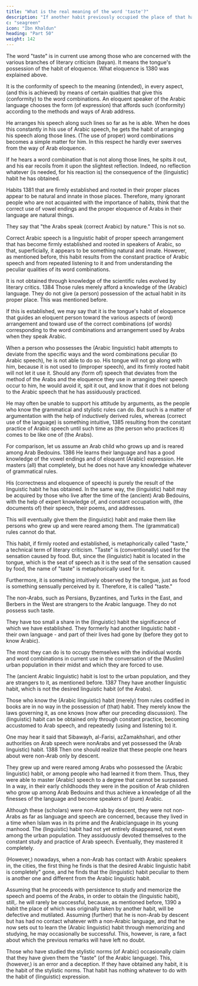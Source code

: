 ```yaml
---
title: "What is the real meaning of the word 'taste'?"
description: "If another habit previously occupied the place of that habit, the subsequent habit has not enough room to develop"
c: "seagreen"
icon: "Ibn Khaldun"
heading: "Part 50"
weight: 142
---
```




<!-- ## 50. The interpretation and real meaning of the word "taste" according to the technical terminology of literary critics -->

<!-- An explanation of why Arabicized non-Arabs as a rule do not have it. -->

The word "taste" is in current use among those who are concerned with the various branches of literary criticism (bayan). It means the tongue's possession of the habit of eloquence. What eloquence is 1380 was explained above. 

It is the conformity of speech to the meaning (intended), in every aspect, (and this is achieved) by means of certain qualities that give this (conformity) to the word combinations. An eloquent speaker of the Arabic language chooses the form (of expression) that affords such (conformity) according to the methods and ways of Arab address. 

He arranges his speech along such lines so far as he is able. When he does this constantly in his use of Arabic speech, he gets the habit of arranging his speech along those lines. (The use of proper) word combinations becomes a simple matter for him. In this respect he hardly ever swerves from the way of Arab eloquence. 

If he hears a word combination that is not along those lines, he spits it out, and his ear recoils from it upon the slightest reflection. Indeed, no reflection whatever (is needed, for his reaction is) the consequence of the (linguistic) habit he has obtained.

Habits 1381 that are firmly established and rooted in their proper places appear to be natural and innate in those places. Therefore, many ignorant people who are not acquainted with the importance of habits, think that the correct use of vowel endings and the proper eloquence of Arabs in their language are natural things. 

<!-- 1382 -->
They say that "the Arabs speak (correct Arabic) by nature." This is not so. 

Correct Arabic speech is a linguistic habit of proper speech arrangement that has become firmly established and rooted in speakers of Arabic, so that, superficially, it appears to be something natural and innate. However, as mentioned before, this habit results from the constant practice of Arabic speech and from repeated listening to it and from understanding the peculiar qualities of its word combinations. 
<!-- 1383 -->

It is not obtained through knowledge of the scientific rules evolved by literary critics. 1384 Those rules merely afford a knowledge of the (Arabic) language. They do not give (a person) possession of the actual habit in its proper place. This was mentioned before.

If this is established, we may say that it is the tongue's habit of eloquence that guides an eloquent person toward the various aspects of (word) arrangement and toward use of the correct combinations (of words) corresponding to the word combinations and arrangement used by Arabs when they speak Arabic. 

When a person who possesses the (Arabic linguistic) habit attempts to deviate from the specific ways and the word combinations peculiar (to Arabic speech), he is not able to do so. His tongue will not go along with him, because it is not used to (improper speech), and its firmly rooted habit will not let it use it. Should any (form of) speech that deviates from the method of the Arabs and the eloquence they use in arranging their speech occur to him, he would avoid it, spit it out, and know that it does not belong to the Arabic speech that he has assiduously practiced. 

He may often be unable to support his attitude by arguments, as the people who know the grammatical and stylistic rules can do. But such is a matter of argumentation with the help of inductively derived rules, whereas (correct use of the language) is something intuitive, 1385 resulting from the constant practice of Arabic speech until such time as (the person who practices it) comes to be like one of (the Arabs).

For comparison, let us assume an Arab child who grows up and is reared among Arab Bedouins. 1386 He learns their language and has a good knowledge of the vowel endings and of eloquent (Arabic) expression. He masters (all) that completely, but he does not have any knowledge whatever of grammatical rules. 

His (correctness and eloquence of speech) is purely the result of the linguistic habit he has obtained. In the same way, the (linguistic) habit may be acquired by those who live after the time of the (ancient) Arab Bedouins, with the help of expert knowledge of, and constant occupation with, (the documents of) their speech, their poems, and addresses. 

This will eventually give them the (linguistic) habit and make them like persons who grew up and were reared among them. The (grammatical) rules cannot do that.

This habit, if firmly rooted and established, is metaphorically called "taste," a technical term of literary criticism. "Taste" is (conventionally) used for the sensation caused by food. But, since the (linguistic) habit is located in the tongue, which is the
seat of speech as it is the seat of the sensation caused by food, the name of "taste" is
metaphorically used for it. 

Furthermore, it is something intuitively observed by the tongue, just as food is something sensually perceived by it. Therefore, it is called
"taste." 

The non-Arabs, such as Persians, Byzantines, and Turks in the East, and Berbers in the West are strangers to the Arabic language. They <!-- and adopt it and are forced to speak it as the result of contact with the Arabs, --> do not possess such taste.

They have too small a share in the (linguistic) habit the significance of which we have established. They formerly had another
linguistic habit - their own language - and part of their lives had gone by (before
they got to know Arabic). 

The most they can do is to occupy themselves with the individual words and word combinations in current use in the conversation of the (Muslim) urban population in their midst and which they are forced to use.

The (ancient Arabic linguistic) habit is lost to the urban population, and they are strangers to it, as mentioned before. 1387 They have another linguistic habit, which is not the desired linguistic habit (of the Arabs). 

Those who know the (Arabic linguistic) habit (merely) from rules codified in books are in no way in the possession of (that) habit. They merely know the laws governing it, as one knows (now after our preceding discussion). The (linguistic) habit can be obtained only through constant practice, becoming accustomed to Arab speech, and repeatedly (using and listening to) it.

One may hear it said that Sibawayh, al-Farisi, azZamakhshari, and other authorities on Arab speech were nonArabs and yet possessed the (Arab linguistic) habit. 1388 Then one should realize that these people one hears about were non-Arab only by descent. 
 
They grew up and were reared among Arabs who possessed the (Arabic linguistic) habit, or among people who had learned it from them. Thus, they were able to master (Arabic) speech to a degree that cannot be surpassed. In a way, in their early childhoods they were in the position of Arab children who grow up among Arab Bedouins and thus achieve a knowledge of all the finesses of the language and become speakers of (pure) Arabic. <!-- 1389 --> 

Although these (scholars) were non-Arab by descent, they were not non-Arabs as far as language and speech are
concerned, because they lived in a time when Islam was in its prime and the Arabiclanguage in its young manhood. The (linguistic) habit had not yet entirely disappeared, not even among the urban population. They assiduously devoted themselves to the constant study and practice of Arab speech. Eventually, they mastered it completely.

(However,) nowadays, when a non-Arab has contact with Arabic speakers in, the cities, the first thing he finds is that the desired Arabic linguistic habit is completely" gone, and he finds that the (linguistic) habit peculiar to them is another one and different from the Arabic linguistic habit. 

Assuming that he proceeds with persistence to study and memorize the speech and poems of the Arabs, in order to obtain the (linguistic habit), still,. he will rarely be successful, because, as mentioned before, 1390 a habit the place of which was originally taken by another habit, will be defective and mutilated. Assuming (further) that he is non-Arab by descent but has had no contact whatever with a non-Arabic language, and that he now sets out to learn the (Arabic linguistic) habit through memorizing and studying, he may occasionally be successful. This, however, is rare, a fact about which the previous remarks will have left no doubt.

Those who have studied the stylistic norms (of Arabic) occasionally claim that they have given them the "taste" (of the Arabic language). This, (however,) is an error and a deception. If they have obtained any habit, it is the habit of the stylistic norms. That habit has nothing whatever to do with the habit of (linguistic) expression.

<!-- God "guides whomever He wants to guide to a straight path." 1391
 -->
